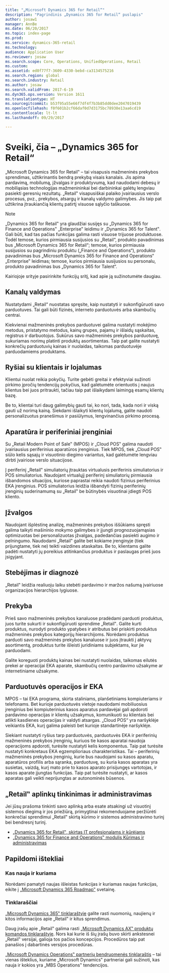 ```yaml
---
title: "„Microsoft Dynamics 365 for Retail“"
description: "Pagrindinis „Dynamics 365 for Retail“ puslapis"
author: josaw1
manager: AnnBe
ms.date: 06/20/2017
ms.topic: index-page
ms.prod: 
ms.service: dynamics-365-retail
ms.technology: 
audience: Application User
ms.reviewer: josaw
ms.search.scope: Core, Operations, UnifiedOperations, Retail
ms.custom: 
ms.assetid: ed0f77f7-3609-4330-bebd-ca3134575216
ms.search.region: global
ms.search.industry: Retail
ms.author: josaw
ms.search.validFrom: 2017-6-19
ms.dyn365.ops.version: Version 1611
ms.translationtype: HT
ms.sourcegitcommit: b53f95a55e66f7df4f7b3b85dd0dee2047019439
ms.openlocfilehash: f0f601b2cf66daf0d7d3175bc78938e13aa6cd19
ms.contentlocale: lt-lt
ms.lasthandoff: 09/29/2017

---
```


# <a name="welcome-to-dynamics-365-for-retail"></a>Sveiki, čia – „Dynamics 365 for Retail“

„Microsoft Dynamics 365 for Retail‟ – tai visapusis mažmeninės prekybos sprendimas, užtikrinantis bendrą prekybą visais kanalais. Jis apima pardavimą, mobilumą, įžvalgas ir produktyvumą, kad naudodami debesų ir mobiliąsias technologijas mažmenininkai bei darbininkai galėtų lengviau pasiekti geresnių rezultatų. „Retail‟ visapusiškai palaiko įvairiausius verslo procesus, pvz., prekybos, atsargų ir kanalų valdymo galimybes. Jis taip pat užtikrina įtraukiančią klientų patirtį visuose sąlyčio taškuose.

> [!NOTE] 
> „Dynamics 365 for Retail‟ yra glaudžiai susijęs su „Dynamics 365 for Finance and Operations‟ „Enterprise‟ leidimu ir „Dynamics 365 for Talent‟. Gali būti, kad tas pačias funkcijas galima rasti visuose trijuose produktuose. Todėl temose, kurios pirmiausia susijusios su „Retail“, produkto pavadinimas bus „Microsoft Dynamics 365 for Retail“; temose, kurios pirmiausia susijusios su pagrindiniu produktu („Finance and Operations“), produkto pavadinimas bus „Microsoft Dynamics 365 for Finance and Operations“ „Enterprise‟ leidimas; temose, kurios pirmiausia susijusios su personalu, produkto pavadinimas bus „Dynamics 365 for Talent“. 

Kairiojoje srityje pasirinkite funkcijų sritį, kad apie ją sužinotumėte daugiau.

## <a name="channel-management"></a>Kanalų valdymas
Nustatydami „Retail“ nuostatas spręsite, kaip nustatyti ir sukonfigūruoti savo parduotuves. Tai gali būti fizinės, interneto parduotuvės arba skambučių centrai.

Kiekvienai mažmeninės prekybos parduotuvei galima nustatyti mokėjimo metodus, pristatymo metodus, kainų grupes, pajamų ir išlaidų sąskaitas, registrus ir darbuotojus. Sukūrus savo mažmeninės prekybos parduotuvę, sukuriamas norimų platinti produktų asortimentas. Taip pat galite nustatyti konkrečių parduotuvių kainas ir nuolaidas, taikomas parduotuvėje parduodamiems produktams.

## <a name="clienteling-and-loyalty"></a>Ryšiai su klientais ir lojalumas
Klientui nuolat reikia pokyčių. Turite gebėti greitai ir efektyviai sužinoti pirkimo įpročių tendencijų pokyčius, kad galėtumėte orientuotis į naujus klientus bei juos pritraukti, tačiau taip pat išlaikydami laimingą esamų klientų bazę.

Be to, klientai turi daug galimybių gauti tai, ko nori, tada, kada nori ir viską gauti už norimą kainą. Siekdami išlaikyti klientų lojalumą, galite naudoti personalizuotus pranešimus ir pasiūlymus, lengvinančius pirkimo procesą.

## <a name="hardware-and-peripherals"></a>Aparatūra ir periferiniai įrenginiai
Su „Retail Modern Point of Sale‟ (MPOS) ir „Cloud POS‟ galima naudoti įvairiausius periferinius aparatūros įrenginius. Tiek MPOS, tiek „Cloud POS‟ siūlo kelis sąsajų ir visuotinio diegimo variantus, kad galėtumėte lengviau dirbti įvairiose verslo situacijose.

Į periferinį „Retail‟ simuliatorių įtrauktas virtualusis periferinis simuliatorius ir POS simuliatorius. Naudojant virtualųjį periferinį simuliatorių pirmiausia išbandomos situacijos, kuriose paprastai reikia naudoti fizinius periferinius EKA įrenginius. POS simuliatorius leidžia išbandyti fizinių periferinių įrenginių suderinamumą su „Retail‟ be būtinybės visuotinai įdiegti POS kliento.

## <a name="intelligence"></a>Įžvalgos
Naudojant išplėstinę analizę, mažmeninės prekybos iššūkiams spręsti galima taikyti mašininio mokymo galimybes ir įjungti prognozuojamąsias optimizuotas bei personalizuotas įžvalgas, padedančias pasiekti augimo ir pelningumo. Naudodami „Retail‟ galite bet kokiame įrenginyje (tiek prijungtame, tiek ne) teikti vaizdines ataskaitas. Be to, klientams galite padėti nustatyti jų poreikius atitinkančius produktus ir paslaugas prieš juos įsigyjant.

## <a name="monitoring-and-diagnosis"></a>Stebėjimas ir diagnozė
„Retail‟ leidžia realiuoju laiku stebėti pardavimo ir maržos našumą įvairiuose organizacijos hierarchijos lygiuose.

## <a name="merchandising"></a>Prekyba
Prieš savo mažmeninės prekybos kanaluose pradėdami parduoti produktus, juos turite sukurti ir sukonfigūruoti sprendime „Retail‟. Galite kurti produktus, nurodyti produkto ypatybes ir atributus bei priskirti produktus mažmeninės prekybos kategorijų hierarchijoms. Norėdami produktus parduoti savo mažmeninės prekybos kanaluose ir juos įtraukti į aktyvų asortimentą, produktus turite išleisti juridiniams subjektams, kur jie parduodami.

Galite koreguoti produktų kainas bei nustatyti nuolaidas, taikomas eilutės prekei ar operacijai EKA aparate, skambučių centro pardavimo užsakyme ar internetiniame užsakyme.

## <a name="store-operations-and-pos"></a>Parduotuvės operacijos ir EKA
MPOS – tai EKA programa, skirta staliniams, planšetiniams kompiuteriams ir telefonams. Bet kurioje parduotuvės vietoje naudodami mobiliuosius įrenginius bei kompiuterinius kasos aparatus pardavėjai gali apdoroti pardavimo operacijas ir klientų užsakymus, komunikuoti su klientais bei atlikti kasdienes operacijas ir valdyti atsargas. „Cloud POS“ yra naršyklėje veikiantis EKA, kurį galima paleisti bet kurioje standartinėje naršyklėje.

Siekiant nustatyti ryšius tarp parduotuvės, parduotuvės EKA ir periferinių mažmeninės prekybos įrenginių, kuriuos tie kasos aparatai naudoja operacijoms apdoroti, turėsite nustatyti kelis komponentus. Taip pat turėsite nustatyti konkretaus EKA egzemplioriaus charakteristikas. Tai – periferinių mažmeninės prekybos įrenginių, kurie bus naudojami su kasos aparatu, aparatūros profilis arba sąranka, parduotuvę, su kuria kasos aparatas yra susietas, vaizdą, kurį mato prie to kasos aparato prisijungęs vartotojas, ir kasos aparate įjungtas funkcijas. Taip pat turėsite nustatyti, ar kasos aparatas gali veikti neprijungtas ar autonominės būsenos.

## <a name="customize-and-administer-retail-environments"></a>„Retail‟ aplinkų tinkinimas ir administravimas
Jei jūsų prašoma tinkinti savo aplinką arba esate atsakingi už visuotinį sistemos diegimą ir jos priežiūrą, primygtinai rekomenduojame peržiūrėti konkrečiai sprendimui „Retail‟ skirtą kūrimo ir sistemos administravimo turinį bei bendresnį turinį.

- [„Dynamics 365 for Retail‟, skirtas IT profesionalams ir kūrėjams](dev-itpro/dev-retail-home-page.md)
- [„Dynamics 365 for Finance and Operations‟ modulis Kūrimas ir administravimas](../dev-itpro/dev-tools/developer-home-page.md)

## <a name="additional-resources"></a>Papildomi ištekliai
### <a name="whats-new-and-in-development"></a>Kas nauja ir kuriama
Norėdami pamatyti naujas išleistas funkcijas ir kuriamas naujas funkcijas, eikite į [„Microsoft Dynamics 365 Roadmap‟](https://roadmap.dynamics.com/) svetainę.

### <a name="blogs"></a>Tinklaraščiai
[„Microsoft Dynamics 365‟ tinklaraštyje](https://community.dynamics.com/b/msftdynamicsblog) galite rasti nuomonių, naujienų ir kitos informacijos apie „Retail‟ ir kitus sprendimus.

Daug įrašų apie „Retail‟ galima rasti [„Microsoft Dynamics AX‟ produktų komandos tinklaraštyje](https://blogs.msdn.microsoft.com/dax/). Nors kai kurie iš šių įrašų buvo skirti ankstesnei „Retail‟ versijai, galioja tos pačios koncepcijos. Procedūros taip pat panašios į dabartinės versijos procedūras.

[„Microsoft Dynamics Operations‟ partnerių bendruomenės tinklaraštis](https://community.dynamics.com/partner/b/operationspartnercommunityblog) – tai vienas išteklius, kuriame „Microsoft Dynamics‟ partneriai gali sužinoti, kas nauja ir kokios yra „MBS Operations‟ tendencijos.

